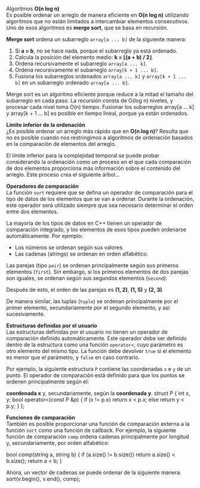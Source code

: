 Algoritmos **O(n log n)**  
Es posible ordenar un arreglo de manera eficiente en **O(n log n)** utilizando algoritmos que no están limitados a intercambiar elementos consecutivos. Uno de esos algoritmos es **merge sort**, que se basa en recursión.

**Merge sort** ordena un subarreglo `array[a ... b]` de la siguiente manera:

1. Si **a = b**, no se hace nada, porque el subarreglo ya está ordenado.
2. Calcula la posición del elemento medio: **k = ⌊(a + b) / 2⌋**.
3. Ordena recursivamente el subarreglo `array[a ... k]`.
4. Ordena recursivamente el subarreglo `array[k + 1 ... b]`.
5. Fusiona los subarreglos ordenados `array[a ... k]` y `array[k + 1 ... b]` en un subarreglo ordenado `array[a ... b]`.

Merge sort es un algoritmo eficiente porque reduce a la mitad el tamaño del subarreglo en cada paso. La recursión consta de O(log n) niveles, y procesar cada nivel toma O(n) tiempo. Fusionar los subarreglos array[a ... k] y array[k + 1 ... b] es posible en tiempo lineal, porque ya están ordenados.

**Límite inferior de la ordenación**  
¿Es posible ordenar un arreglo más rápido que en **O(n log n)**? Resulta que no es posible cuando nos restringimos a algoritmos de ordenación basados en la comparación de elementos del arreglo.  

El límite inferior para la complejidad temporal se puede probar considerando la ordenación como un proceso en el que cada comparación de dos elementos proporciona más información sobre el contenido del arreglo. Este proceso crea el siguiente árbol...

**Operadores de comparación**  
La función `sort` requiere que se defina un operador de comparación para el tipo de datos de los elementos que se van a ordenar. Durante la ordenación, este operador será utilizado siempre que sea necesario determinar el orden entre dos elementos.  

La mayoría de los tipos de datos en C++ tienen un operador de comparación integrado, y los elementos de esos tipos pueden ordenarse automáticamente. Por ejemplo:  
- Los números se ordenan según sus valores.  
- Las cadenas (strings) se ordenan en orden alfabético.  

Las parejas (tipo `pair`) se ordenan principalmente según sus primeros elementos (`first`). Sin embargo, si los primeros elementos de dos parejas son iguales, se ordenan según sus segundos elementos (`second`):


Después de esto, el orden de las parejas es **(1, 2)**, **(1, 5)** y **(2, 3)**.  

De manera similar, las tuplas (`tuple`) se ordenan principalmente por el primer elemento, secundariamente por el segundo elemento, y así sucesivamente.

**Estructuras definidas por el usuario**  
Las estructuras definidas por el usuario no tienen un operador de comparación definido automáticamente. Este operador debe ser definido dentro de la estructura como una función `operator<`, cuyo parámetro es otro elemento del mismo tipo. La función debe devolver `true` si el elemento es menor que el parámetro, y `false` en caso contrario.  

Por ejemplo, la siguiente estructura `P` contiene las coordenadas `x` e `y` de un punto. El operador de comparación está definido para que los puntos se ordenen principalmente según el:

**coordenada x** y, secundariamente, según la **coordenada y**.
 struct P {
        int x, y;
        bool operator<(const P &p) {
            if (x != p.x) return x < p.x;
            else return y < p.y;
        }
    };

**Funciones de comparación**  
También es posible proporcionar una función de comparación externa a la función `sort` como una función de callback. Por ejemplo, la siguiente función de comparación `comp` ordena cadenas principalmente por longitud y, secundariamente, por orden alfabético:

bool comp(string a, string b) {
if (a.size() != b.size()) return a.size() < b.size();
return a < b;
}

Ahora, un vector de cadenas se puede ordenar de la siguiente manera:
sort(v.begin(), v.end(), comp);